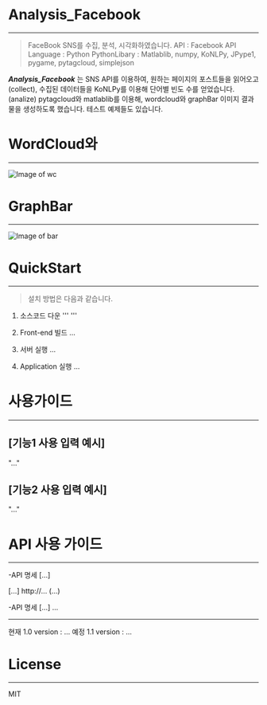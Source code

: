 # Analysis_Facebook
---
> FaceBook SNS를 수집, 분석, 시각화하였습니다.
> API : Facebook API
> Language : Python
> PythonLibary : Matlablib, numpy, KoNLPy, JPype1, pygame, pytagcloud, simplejson


***Analysis_Facebook*** 는 SNS API를 이용하여, 원하는 페이지의 포스트들을 읽어오고(collect), 수집된 데이터들을 KoNLPy를 이용해 단어별 빈도 수를 얻었습니다.(analize)
pytagcloud와 matlablib를 이용해, wordcloud와 graphBar 이미지 결과물을 생성하도록 했습니다. 테스트 예제들도 있습니다.

# WordCloud와
---
![Image of wc](https://github.com/twooopark/Analysis_Facebook/blob/master/__results__/visualization/wordcloud_jtbcnews_2017-01-01_2017-12-31.jpg)

# GraphBar
---
![Image of bar](https://github.com/twooopark/Analysis_Facebook/blob/master/__results__/visualization/bar_jtbcnews_2017-01-01_2017-12-31.png)



# QuickStart
-----
> 설치 방법은 다음과 같습니다.

1. 소스코드 다운
'''
'''

2. Front-end 빌드
...

3. 서버 실행
...



4. Application 실행
...




 # 사용가이드
---



 ## [기능1 사용 입력 예시]
 "..."

 ## [기능2 사용 입력 예시]
 "..."





 # API 사용 가이드
 ---

 -API 명세 [...]


 [...]
 http://...
 (...)



 -API 명세 [...]
  ...


 ---------------------------------------------------------------------
 현재 1.0 version : ...
 예정 1.1 version : ...


# License
---
MIT
